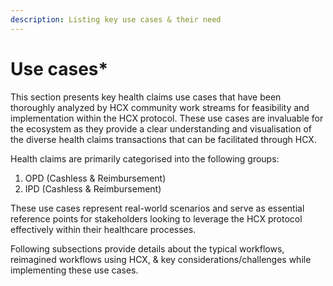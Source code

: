 ```yaml
---
description: Listing key use cases & their need
---
```


# Use cases\*

This section presents key health claims use cases that have been thoroughly analyzed by HCX community work streams for feasibility and implementation within the HCX protocol. These use cases are invaluable for the ecosystem as they provide a clear understanding and visualisation of the diverse health claims transactions that can be facilitated through HCX.

Health claims are primarily categorised into the following groups:

1. OPD (Cashless & Reimbursement)
2. IPD (Cashless & Reimbursement)

These use cases represent real-world scenarios and serve as essential reference points for stakeholders looking to leverage the HCX protocol effectively within their healthcare processes.

Following subsections provide details about the typical workflows, reimagined workflows using HCX, & key considerations/challenges while implementing these use cases. &#x20;
